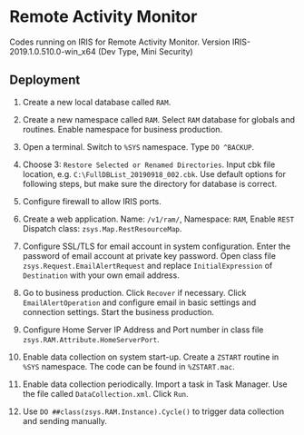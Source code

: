 # Remote Activity Monitor

Codes running on IRIS for Remote Activity Monitor. Version IRIS-2019.1.0.510.0-win_x64 (Dev Type, Mini Security)

## Deployment

1. Create a new local database called `RAM`.

2. Create a new namespace called `RAM`. Select `RAM` database for globals and routines. Enable namespace for business production.

3. Open a terminal. Switch to `%SYS` namespace. Type `DO ^BACKUP`.

4. Choose 3: `Restore Selected or Renamed Directories`. Input cbk file location, e.g. `C:\FullDBList_20190918_002.cbk`. Use default options for following steps, but make sure the directory for database is correct.

5. Configure firewall to allow IRIS ports.

6. Create a web application. Name: `/v1/ram/`, Namespace: `RAM`, Enable `REST` Dispatch class: `zsys.Map.RestResourceMap`.

7. Configure SSL/TLS for email account in system configuration. Enter the password of email account at private key password. Open class file `zsys.Request.EmailAlertRequest` and replace `InitialExpression` of `Destination` with your own email address.

8. Go to business production. Click `Recover` if necessary. Click `EmailAlertOperation` and configure email in basic settings and connection settings. Start the business production.

9. Configure Home Server IP Address and Port number in class file `zsys.RAM.Attribute.HomeServerPort`.

10. Enable data collection on system start-up. Create a `ZSTART` routine in `%SYS` namespace. The code can be found in `%ZSTART.mac`.

11. Enable data collection periodically. Import a task in Task Manager. Use the file called `DataCollection.xml`. Click `Run`.

12. Use `DO ##class(zsys.RAM.Instance).Cycle()` to trigger data collection and sending manually.